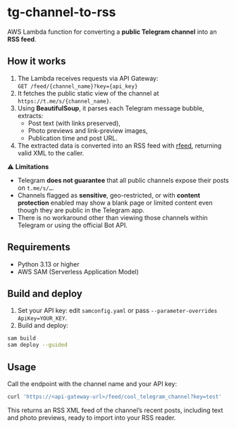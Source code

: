 # tg-channel-to-rss

AWS Lambda function for converting a **public Telegram channel** into an **RSS feed**.

## How it works
1. The Lambda receives requests via API Gateway:  
   `GET /feed/{channel_name}?key={api_key}`  
2. It fetches the public static view of the channel at  
   `https://t.me/s/{channel_name}`.  
3. Using **BeautifulSoup**, it parses each Telegram message bubble, extracts:
   - Post text (with links preserved),
   - Photo previews and link-preview images,  
   - Publication time and post URL.  
4. The extracted data is converted into an RSS feed with [rfeed](https://pypi.org/project/rfeed/), returning valid XML to the caller.

⚠ **Limitations**  
- Telegram **does not guarantee** that all public channels expose their posts on `t.me/s/…`.  
- Channels flagged as **sensitive**, geo-restricted, or with **content protection** enabled may show a blank page or limited content even though they are public in the Telegram app.  
- There is no workaround other than viewing those channels within Telegram or using the official Bot API.

## Requirements
- Python 3.13 or higher  
- AWS SAM (Serverless Application Model)

## Build and deploy
1. Set your API key: edit `samconfig.yaml` or pass `--parameter-overrides ApiKey=YOUR_KEY`.  
2. Build and deploy:
```bash
sam build
sam deploy --guided
```

## Usage
Call the endpoint with the channel name and your API key:
```bash
curl 'https://<api-gateway-url>/feed/cool_telegram_channel?key=test'
```
This returns an RSS XML feed of the channel’s recent posts, including text and photo previews, ready to import into your RSS reader.
